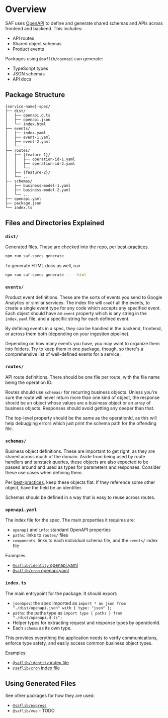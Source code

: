 # Overview

SAF uses [OpenAPI](https://www.openapis.org/what-is-openapi) to define and generate shared schemas and APIs across frontend and backend. This includes:

- API routes
- Shared object schemas
- Product events

Packages using `@saflib/openapi` can generate:

- TypeScript types
- JSON schemas
- API docs

## Package Structure

```
{service-name}-spec/
├── dist/
│   ├── openapi.d.ts
│   ├── openapi.json
│   └── index.html
├── events/
│   ├── index.yaml
│   ├── event-1.yaml
│   ├── event-2.yaml
│   └── ...
├── routes/
│   ├── {feature-1}/
│   │   ├── operation-id-1.yaml
│   │   ├── operation-id-2.yaml
│   │   └── ...
│   ├── {feature-2}/
│   └── ...
├── schemas/
│   ├── business-model-1.yaml
│   ├── business-model-2.yaml
│   └── ...
├── openapi.yaml
├── package.json
└── index.ts
```

## Files and Directories Explained

### `dist/`

Generated files. These are checked into the repo, per [best-practices](../../best-practices.md#check-in-generated-files).

```bash
npm run saf-specs generate
```

To generate HTML docs as well, run

```bash
npm run saf-specs generate -- --html
```

### `events/`

Product event definitions. These are the sorts of events you send to Google Analytics or similar services. The index file will `oneOf` all the events, to create a single event type for any code which accepts any specified event. Each object should have an `event` property which is any string in the `index.yaml` file, and a specific string for each defined event.

By defining events in a spec, they can be handled in the backend, frontend, or across them both (depending on your ingestion pipeline).

Depending on how many events you have, you may want to organize them into folders. Try to keep them in one package, though, so there's a comprehensive list of well-defined events for a service.

### `routes/`

API route definitions. There should be one file per route, with the file name being the operation ID.

Routes should use `schemas/` for recurring business objects. Unless you're sure the route will never return more than one kind of object, the response should be an object whose values are a business object or an array of business objects. Responses should avoid getting any deeper than that.

The top-level property should be the same as the operationId, as this will help debugging errors which just print the schema path for the offending file.

### `schemas/`

Business object definitions. These are important to get right, as they are shared across much of the domain. Aside from being used by route handlers and tanstack queries, these objects are also expected to be passed around and used as types for parameters and responses. Consider these use cases when defining them.

Per [best-practices](../../best-practices.md#specify-and-enforce-shared-apis-models-and-strings), keep these objects flat. If they reference some other object, have the field be an identifier.

Schemas should be defined in a way that is easy to reuse across routes.

### `openapi.yaml`

The index file for the spec. The main properties it requires are:

- `openapi` and `info`: standard OpenAPI properties
- `paths`: links to `routes/` files
- `components`: links to each individual schema file, and the `events/` index file

Examples:

- [`@saflib/identity` openapi.yaml](https://github.com/sderickson/saflib/blob/main/identity/identity-spec/openapi.yaml)
- [`@saflib/cron` openapi.yaml](https://github.com/sderickson/saflib/blob/main/cron/cron-spec/openapi.yaml)

### `index.ts`

The main entrypoint for the package. It should export:

- `jsonSpec`: the spec imported as `import * as json from "./dist/openapi.json" with { type: "json" };`
- `paths`: the paths type as `import type { paths } from "./dist/openapi.d.ts";`
- Helper types for extracting request and response types by operationId.
- Each `schema` as its own type.

This provides everything the application needs to verify communications, enforce type safety, and easily access common business object types.

Examples:

- [`@saflib/identity` index file](https://github.com/sderickson/saflib/blob/main/identity/identity-spec/index.ts)
- [`@saflib/cron` index file](https://github.com/sderickson/saflib/blob/main/cron/cron-spec/index.ts)

## Using Generated Files

See other packages for how they are used:

- [`@saflib/express`](../../express/docs/03-routes.md#typing-the-interface)
- `@saflib/vue` - TODO
